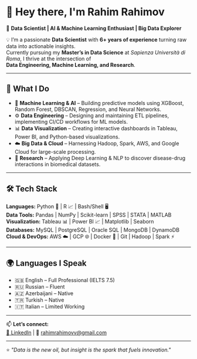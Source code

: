 # 👋 Hey there, I'm Rahim Rahimov

🎯 **Data Scientist | AI & Machine Learning Enthusiast | Big Data Explorer**  

💡 I’m a passionate **Data Scientist** with **6+ years of experience** turning raw data into actionable insights.  
Currently pursuing my **Master’s in Data Science** at *Sapienza Università di Roma*, I thrive at the intersection of  
**Data Engineering, Machine Learning, and Research**.  

---

## 🚀 What I Do

- 🤖 **Machine Learning & AI** – Building predictive models using XGBoost, Random Forest, DBSCAN, Regression, and Neural Networks.  
- ⚙️ **Data Engineering** – Designing and maintaining ETL pipelines, implementing CI/CD workflows for ML models.  
- 📊 **Data Visualization** – Creating interactive dashboards in Tableau, Power BI, and Python-based visualizations.  
- ☁️ **Big Data & Cloud** – Harnessing Hadoop, Spark, AWS, and Google Cloud for large-scale processing.  
- 🧪 **Research** – Applying Deep Learning & NLP to discover disease-drug interactions in biomedical datasets.

---

## 🛠 Tech Stack

**Languages:** Python 🐍 | R 📈 | Bash/Shell 🖥️  
**Data Tools:** Pandas | NumPy | Scikit-learn | SPSS | STATA | MATLAB  
**Visualization:** Tableau 📊 | Power BI 📈 | Matplotlib | Seaborn  
**Databases:** MySQL | PostgreSQL | Oracle SQL | MongoDB | DynamoDB  
**Cloud & DevOps:** AWS ☁️ | GCP 🌐 | Docker 🐳 | Git | Hadoop | Spark ⚡  

---

## 🌍 Languages I Speak
- 🇬🇧 English – Full Professional (IELTS 7.5)  
- 🇷🇺 Russian – Fluent  
- 🇦🇿 Azerbaijani – Native  
- 🇹🇷 Turkish – Native  
- 🇮🇹 Italian – Limited Working  

---

📫 **Let’s connect:**  
[💼 LinkedIn](http://www.linkedin.com/in/rahimrahimovv) | 📧 rahimrahimovv@gmail.com  

---
⭐ *"Data is the new oil, but insight is the spark that fuels innovation."*
